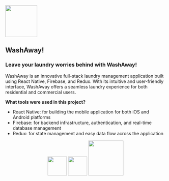 <div align="left">
  <img width="100" height="100" src="https://lh3.googleusercontent.com/fife/AMPSemfNEy5WlTk7257sa0lP-gCpBgOuzOBiWSZ8fG_xvqqLDbO4l_EdhtC6dF9kR8LJzcHB9triWhsGnKdruK1floKa1peuumHNKGYW3fkzV6VytSfSHW77GtEAXaiIB7H6lgsVqp9F-5dhYrcoCoOIIEp8q1WrCz2j8YS3zWt4RhSojfUtIGaQ4w7PxreOGL61IYDAMoALLvhorYyYgqsUhdufuI1nf7ZvAvJhM6aO6YTZoRxkZy75VxcVR8AlOUpNSwdRCeUVyyKzvaGdbn75VJKw6ECoIrn6vAvd2oQ_j98uEntLeuN_6Cjyapp8MIETnaMAAoVmUAJgEIDlyg9w9tO274A8jW4iTSA4se4tUPAmttyYvoqLYH7DMNUGHg5_kaWWWzEBE78SOpqA5qSawIR-7K0HScBUzqos145l6GglVz-yg-8hqmBFkw3hy0o0VGZ3RF1WZ2KcJL6uOi-jknfOQvQTBRW0Q-lKWztU7CQbehocgkRhINncU33o9Wn6-JI0gnlD1P5j0CIX4sj7apL_nZkrhgmyiWjSgaoo85PDxBUT5fcV6vANRexhDB2VJCZCQIEzP3Q-VUpoN3Rvo1o-CUQFpEcorzaDry0ebedlzM3lDOaUGmpcROtgrIRUM55ZTVz8Y-d1ELYq_tqas22TzYs8POX_I8DGH3Ayg5YAJm4T1EoITD80NhsU6Y29AO4Yu8UMHUaDOghX6r5Cg9lT1j5Ti7Vm7ICkgtMny-d8cK-nYmMSwG9hpW6xDK1zXeoebbKlLiQqSHj9eR-gLj2qK4XcO5zQIcxxFYJkqur-ohUaR2R3jjo9Jus1mMDPpMAl-GOEiG3L-oAyeybYLj9Vuz8xNacHpS334qrTKmwcqqiqmmrAczsz4z6KSlmDivdzWNv97J38TbJi-98zxuli7wNnWR55KlxSFweVDwkdSGHRPekkQPATMluFsZQKazHvXvpW462syGGJ7aEHhDl2JwFp6QWgQtIkU4FXUHyh_5BT9zczVazEsIkbVotIuHu7b_QOEnhi8UyuxO8YVDA35Pnc4b-t4Ph0Cz0cyL7rJcMdpxKl6lB795GuyBbOTSuzJBu7BJC04bxWHfJm7yFdipSOqzebUqQGCLRqoJop1rL1HfxPp7yoTUzO-Omq4EAoyMx6JrgqElxFKHM9VApnKEbGAdMGMk5-4Dfda8LTo-j8ZVytab1wYTBt9Cwm_iF67Q1v0o-naEzrAPG9j55NyRVH9CRFIps0DOYbbxHB7cTobDMkKNoDyW5X7g1dYmc2w_SKFNIDR9qLIQngBwCr0xY7MKNdIx0fsjODoTWcVGZs1UrBCm5btwW5HVVbdSLns1rf-iRRxi88Vw0RaUE7hoVwQ_rvkGgxw3g-10O6mQXMSs-sE5kpJg72UH9_NDPoHy_A51YeZHLO_EZRxdp1b8Ggo5LnG8jfvHD_xpar2PSLXlpf-jNZTWCP-j__UNzAe5Oz8s_9eh5S7-E122buI6qbE7EaVa4XhMoSxBmjvnP0kkCBfLuH=w3024-h1668">
</div>

## WashAway!

### Leave your laundry worries behind with WashAway!


WashAway is an innovative full-stack laundry management application built using React Native, Firebase, and Redux. With its intuitive and user-friendly interface, WashAway offers a seamless laundry experience for both residential and commercial users.



**What tools were used in this project?**

* React Native: for building the mobile application for both iOS and Android platforms
* Firebase: for backend infrastructure, authentication, and real-time database management
* Redux: for state management and easy data flow across the application

<div align="center">
  <img height="60" src="https://lh3.googleusercontent.com/fife/AMPSemd6LRXKgCRTTU_tmKZEC4wGquu4CjQWJdws_0O4P-9LZWzESURERGIUZFs-oDJUuAK5EZoqyOK6OVodEx7vLCkgiwLfZrSz29PErnAw8Acuo6F6MCiI0QNyNpKdbo8rIbZ-0yw3yCz1ItDGEylXPWGY_TRc-TMFiQ80_AUUXgx-dfB_KD9c8P0A6E517jDmsC4xB8WFLr-XHYdmUUEBkq6FOMwe8PWGzHhQK1OxT0Ir791l0BuIUEbZXqM4yOPQMtELRkTE9p8BG6BbSCy1MVJB4SvksXSPg-dkybKJdRFThU5aAf3XolKqYUOThaewBvZqjZEmevVPFrEYahEZ7cRygCjfkCeOJDhLkmgJIYrk3VfQhGdRu8MeZ88qFjYPuMcfxYc75llKYmToFvdbh9iuH5DXGyUmEUGe1uFeTDrIpY7n-Sji3HttLASheAeI5_EQbU6GuWHLhUOuvZk8MxRMa_UuQUiNOf01t8h6BJ507Z8_26FcgYp4zeb_ZfEg0Cgcz7cv0nhqqbPjK72HUqbzP77hcNvgyv1hpWGKfxSXlgdurhNO_opzSKfB2AL16aa0Yh9u1Li3_qxC9JSP7U4M3w3uDn76KRHMvFT6n0ocIFxMax4OVeX8fHNcs-PnB7TXVS-XIHhUdR-oGQPwJeXUKCYqOtmMEwtgDADa7RpHkgt20JoRKtg-1YFH98SeouY5GRJRZOUiR_ZuDACaWk7qoqx9CtJ0yMGExVDTHQRUq-worXPEs51qksXV6EIdiOyvfvaqUBvjETSr-koRCegz0oHbuKqKRcKUxlajSrjH-14Mt4gYXEGWHMptU5R-hLhQT2at65KD5UgaEhkr5LV8wl30thbTClhnHjxcockrsAntSeyAvO94Vs6bBQ0-2yVYIF7ize7Xpt64GvFRQYHy-GsME9LcyDxaxOY0oRZcW0l1JZqhMcS06Z7sD7y8oPHzGrjMbdRpoTo7io3p40uS_FGV42u3zXQ09pzkixZ6i36BiXLvb0Mh2ujGi1YzB7YgfNxHobVXT9EJWJwsPIJK0wEUIJbWLa4VM1_rRcmiWG_3KeNv2cctTvbSDjazFK0RxVoyqvV24klwsUXE2KDSkMOoNvW-pxl6psPj8JAR6xrooRF-beRnpSxky3rqDXILHbBTkwZ31KVACN3s3VhXlCbScKXOMmHUots0YnhIIuEcDojowqMakWdPFfN33NEhMyJJzxehYyVDfQO4vT_owg8xGfPWayLhb-QHINPwjNdVx3-ecQ6iWYAL_jD_JxRLLJIguHq2e2DZ7joPX0e-MZe-NHqaYepzACS9hU_tesBmaOcqN6PPJUX4TlrEInUTPKIw1sNXU9CcFUXr9MIhbC5cCtFWpFXg7GD8PxAjFXezDV-ugJjIMtxhJKRWrU79qBphImwXGDXhQtF7sdWoHMX54Z07NfWmRAcEZnkSePsiSMSGq6MMmTiLoY7FHY_BXihfmOJ_7ljEjrkx7973C3Fg2eGC6AeeVMo3TLd8Wl3C56rHQNWu=w2206-h1554">
     <img width="60" src="https://lh3.googleusercontent.com/fife/AMPSemd950QxZYt_ex-f0dVzHzHDxxIj8dEva43V5xKkDkg_dGwE5c36RYJZE8OCJf8EJzc_ou77A7X0_mlOPXo3phwJASwsN5r9PDf8sdk0ie_uaaWxvNZQrLmV7yEqZwNGj-4w2W24MrHiOlUp-XG2fMLoyQdI5JN0fnXyVKTb0je6amGAA15a2vYfzTJstLkB5RgYYOKFlgNUK6AjyQgnpI0aPKn-vH6vLK4KtOtTx9mt2uEKl9NFS3KTKqQ9lh0oOtGDd6WY2busx5WM0l52DmDdVp4BNtdF5XlNPGhcNGukJLD8qw7fpisMz2Mmp96bYSjb-Fa1ELwgD1lRG-jsEQFbJRrfP3kiv0M7LoZei9JEPCWtltHrlH9ZryuWTgztvMo-VauJb9Dw_W-gKimDNzW14KqkUzCVGlb41dO-UxdpVRpGE4jcCiRBawMgOOm9PE2Pw2O6tPfSG8uFiIb7-_9sPau5ZER0_fA8uiLAGdokOBJNC7Nui0JORA-QzTVjtkZgVy71Vj3bmkrAo4e041qKS_QdKK7IR5DdF_zxPhNpc-c56ZBdbFqOkJ_I_AufzfTRhA7nw5UDkHRsrJUX8TsZp-1JYamFSAEpdBcyAK6ARAGzY617NIK8MfT8pTg6LwSnHEFMkN5IcSPCjAzYtDtZ6RQwpUkMJXPLtAOu1mCqaE1ao2ARPc3HwgdaLRM418ScWm5vzmShns8zm1Ng18FLSBhDn1uqNmMWurZg41jKkdt4O-ZXU6jBwef0UdJfp4eZICroZKfu1jnf0aggogoSarILV8BgUGsHtcdwn7TXphrLAUTmJtOy9zuiZ_uzkKkdC5WinIc0aisFDmFSv2fH9L80W06bfIi_LaCziQrmh9PCDKWYmDarOhHeHVMu_AHVjZc6nUCtrfdOhmaL6jho-MdwKBKLIDUBZF86KHJJAei_W2OiIUUQhMeh7YDHssI8rg3Mdp3-vFVUAgpOvaj3NNuyT00aQJyQi-V8-BQPB1C7qZpNAGjhxvqPgCkFqkBJ8x5cX3kXZM1LCzXRW3jmUV7bJrZvzd48KKut9_QAt4iH79ie8iARvRGhCNuxSlt9KBTsBZ5qsFdfJNwQVgqwxOfaOze0nGqDU8YOcAHhkNgwbIJDJf0-KTrDwtPlrlqbYS0gHDH1N9EE9QSIc_8t1--W5ffzJ6594GvutTSdfIFSE8N7dTf4GoY-8Oh4v5ZeFjh06WHJTDS4cUYyrncDv5OzI82ROAM_FRTvkNWM5dP7uTciXcgYxW1f7Djon9Mk1Eckr9usLplK0oTThAbveocnk_6qT_89TOUIm1BH8g7vUqwk8bwv85awpm5nWyyaXDJqZcpeEiq7him7HwkrlwpMA5D99IB74c0fS61nTuq_3gFOZWyqcsbFQOSMqojdnnaSPYqryIaovNC0GRcHaIARSboB31amLFUla4tVr7Rtmz4CmwXrbVzZjbW2EyjoHvtBFZeE433xBBH9n5zkW3mLTR7aoo1PEVZQq0NN0_NsIvgALQuD=w3024-h1554">

<img width="110" src="https://lh3.googleusercontent.com/fife/AMPSemcVZOyH6AvEUpe0XQU05JNNLKmSgkVmUiFwLy2lbb1qeCJqzovMbEqzvs7dSCNOrLlRAWoksgYq4hGh5CMQTYvQZ-2oaZjEqqkQZOpBPJ6ZJfDyDwm5LN5U09A_NIzLgYGaRkrVebP6qTGXCvEwr5U2W4CSg7aQC1U8CkHa0AM4S1_ij1cF553t4dnaU6S9CTPn_hxsCuHR-J2emQPOk9lnuZRnVVcmrfSnJEjblWZlwizX-xWeCnUH3WgSPGpqZddwKaZtIPQOVVHNlkoiJhhk0D9GI69PmMIXWFjcnj7hekGlZTDK6rq79URBQeB9ars59XDiN3uL6KZoJE1o_bvZogmWNUcBUEEJpZrD0zZdtfc5QNo96s0WZv2MZw3XPvr1cv1NM7d4HGy1MVhxi7bJ6L3Lt5DkvJKaFIG1gD_hkp6TU1-xbkQZ1-LAQjEcanvMmoHuHH7uZ04YNqi-TMGpllL2Q27M_kflNoIWf9Wq6QHoVfS3t1nnktMF8-3EvZTAEz3l1StENLrHpy0gzs-_oFZWgfXGtvUtjqJT8Nj_F0kBtfcAEEIAGfo5tRpk0LrB_obynDVa00X0E6c55Gd5-COfvLRCv6E1C0nL2aQgyKumNuUPfbm8gYgJ-fEorOYUN-1WVeO4RLzit-_eFPUrul8rPkWu-l-ALAbGWNcT285zVH2_alpI8A0ZVtMRIsinjm-CThp18o_bpZMy8_0axsE7FfFdy47B72FBPUIk6dRfv8tQIMPo4ucdp3Ki2WH1rDUAAyCvPPAHhSVe118pJJP5SbIw5ssNYj8GuntqPpNqJ7kdTIfOUlE_zxlJQBOLtb9iwXo1tG82GBZDQZ3ITOnpRWs7nR1RzvTC0GwHlHzUFUiIemuxVHVTd7xspBZwWOT6jdeRARhzWTivTzNOgdrySGHu0dTPEumYP4DuTdu0YEP16LI51S3bpaxU-69MAgpjoLvgNrNHuBLX4J781NsFi9ztM1-XGYslVlhGnG-B3-EPyk05nUHN1bxVqzEmhr3aRpI1a5BaKzLkZB_2DepTh9nioR7TQq-LNdgOHhUwMXD2I3Bi0Po2ybx0punjmiz4Ojjulqp_jjZ0vwa6hxRxlZp2RpUd7_Lxo9lwqGohQQNyPWHLvdxbyzbMElP_XWZfQxL_FTtlQc6Epj7Jc7C4iUy-qxqDUkXAQNop26NPZBUkAag4czQJdHTNaIMiNdJ5C3vvEfN9uiW9-XYlqlxZJilzVHmmTmWhJ1wQEdttV_oIlYPuur5Mb_Xr0gVpi-nPNexnMmOthCMyZDGZYmq-n4knKpALaOSstmY5v4oKYut2gaDHExFE8obv1YA43bSIk_JUfHKki_KLaDehqBEObXStvHP8HW7iYwGc-0RaU2AkIiI_ZeVBoCP5_F7ChqwkuPltrOXzL-R2zTPzK_Z2EPr69c0MkBXinXRr1-8bNuhzckgMz7fjvKUbhshrZWFLiIGYx2mgvbL3W1R8giM09RqvLhWv3xJP_4FJmzdb9M0B5DSE=w3024-h1554">
</div>


